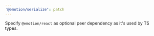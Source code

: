 ```yaml
---
'@emotion/serialize': patch
---
```


Specify `@emotion/react` as optional peer dependency as it's used by TS types.
